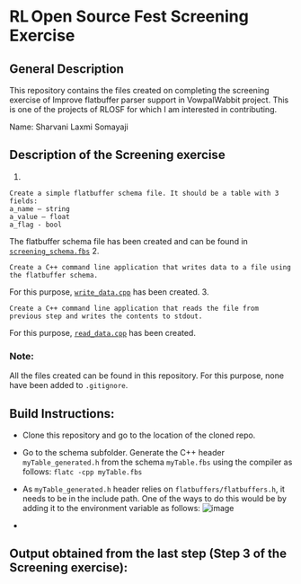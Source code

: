 # RL Open Source Fest Screening Exercise

## General Description

This repository contains the files created on completing the screening exercise of Improve flatbuffer parser support in VowpalWabbit project. 
This is one of the projects of RLOSF for which I am interested in contributing. 

Name: Sharvani Laxmi Somayaji

## Description of the Screening exercise
1.
```
Create a simple flatbuffer schema file. It should be a table with 3 fields:
a_name – string
a_value – float
a_flag - bool
```
The flatbuffer schema file has been created and can be found in <a href="https://github.com/Sharvani2002/RLOSF-Screening-Exercise-Flatbuffers/blob/master/schema/screening_schema.fbs">`screening_schema.fbs`</a>
2.
```
Create a C++ command line application that writes data to a file using the flatbuffer schema.
```
For this purpose, <a href="https://github.com/Sharvani2002/RLOSF-Screening-Exercise-Flatbuffers/blob/master/write_data.cpp">`write_data.cpp`</a> has been created.
3.
```
Create a C++ command line application that reads the file from previous step and writes the contents to stdout.
```
For this purpose, <a href="https://github.com/Sharvani2002/RLOSF-Screening-Exercise-Flatbuffers/blob/master/read_data.cpp">`read_data.cpp`</a> has been created.

### Note:
All the files created can be found in this repository. For this purpose, none have been added to `.gitignore`.

## Build Instructions:
- Clone this repository and go to the location of the cloned repo.
- Go to the schema subfolder. Generate the C++ header `myTable_generated.h` from the schema `myTable.fbs` using the compiler as follows:
  `flatc -cpp myTable.fbs`  
- As `myTable_generated.h` header relies on `flatbuffers/flatbuffers.h`, it needs to be in the include path. One of the ways to do this would be by adding it to the environment variable as follows:
![image](https://user-images.githubusercontent.com/55979861/161386380-ea90c312-395a-4a89-b6a6-9683702d09b3.png)

- 


## Output obtained from the last step (Step 3 of the Screening exercise):

